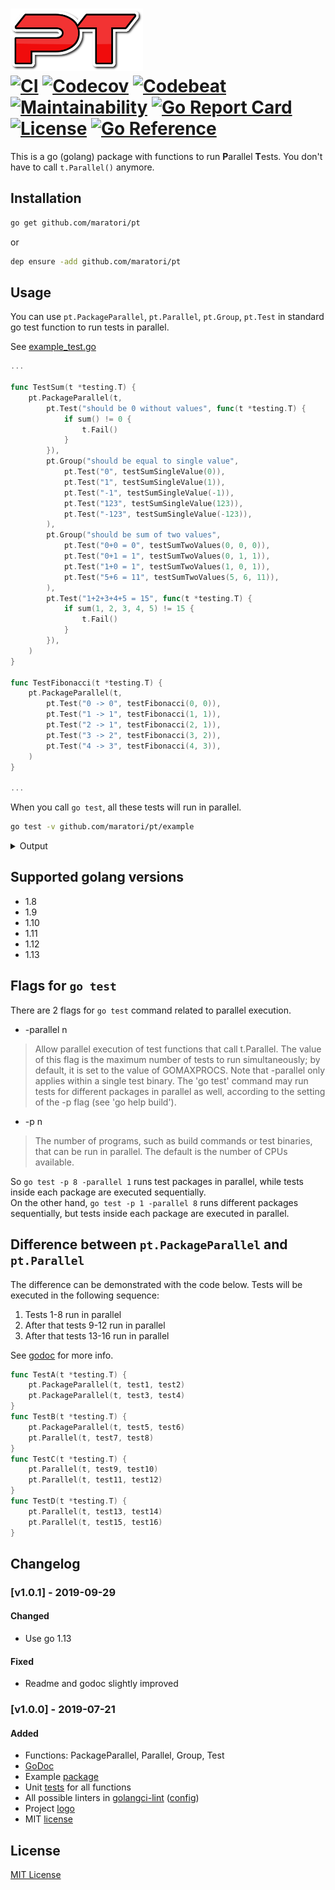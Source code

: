 # <img src="logo.png" height="100px" alt="Logo"> <br> [![CI][ci-img]][ci-url] [![Codecov][codecov-img]][codecov-url] [![Codebeat][codebeat-img]][codebeat-url] [![Maintainability][codeclimate-img]][codeclimate-url] [![Go Report Card][goreportcard-img]][goreportcard-url] [![License][license-img]][license-url] [![Go Reference][godoc-img]][godoc-url]


This is a go (golang) package with functions to run **P**arallel **T**ests.
You don't have to call `t.Parallel()` anymore.


## Installation

```bash
go get github.com/maratori/pt
```
or
```bash
dep ensure -add github.com/maratori/pt
```


## Usage

You can use `pt.PackageParallel`, `pt.Parallel`, `pt.Group`, `pt.Test` in standard go test function to run tests in parallel.

See [example_test.go](example/example_test.go)

```go
...

func TestSum(t *testing.T) {
	pt.PackageParallel(t,
		pt.Test("should be 0 without values", func(t *testing.T) {
			if sum() != 0 {
				t.Fail()
			}
		}),
		pt.Group("should be equal to single value",
			pt.Test("0", testSumSingleValue(0)),
			pt.Test("1", testSumSingleValue(1)),
			pt.Test("-1", testSumSingleValue(-1)),
			pt.Test("123", testSumSingleValue(123)),
			pt.Test("-123", testSumSingleValue(-123)),
		),
		pt.Group("should be sum of two values",
			pt.Test("0+0 = 0", testSumTwoValues(0, 0, 0)),
			pt.Test("0+1 = 1", testSumTwoValues(0, 1, 1)),
			pt.Test("1+0 = 1", testSumTwoValues(1, 0, 1)),
			pt.Test("5+6 = 11", testSumTwoValues(5, 6, 11)),
		),
		pt.Test("1+2+3+4+5 = 15", func(t *testing.T) {
			if sum(1, 2, 3, 4, 5) != 15 {
				t.Fail()
			}
		}),
	)
}

func TestFibonacci(t *testing.T) {
	pt.PackageParallel(t,
		pt.Test("0 -> 0", testFibonacci(0, 0)),
		pt.Test("1 -> 1", testFibonacci(1, 1)),
		pt.Test("2 -> 1", testFibonacci(2, 1)),
		pt.Test("3 -> 2", testFibonacci(3, 2)),
		pt.Test("4 -> 3", testFibonacci(4, 3)),
	)
}

...
```

When you call `go test`, all these tests will run in parallel.

```bash
go test -v github.com/maratori/pt/example
```

<details><summary>Output</summary>

```
=== RUN   TestSum
=== PAUSE TestSum
=== RUN   TestFibonacci
=== PAUSE TestFibonacci
=== CONT  TestSum
=== CONT  TestFibonacci
=== RUN   TestFibonacci/0_->_0
=== RUN   TestSum/should_be_0_without_values
=== PAUSE TestFibonacci/0_->_0
=== RUN   TestFibonacci/1_->_1
=== PAUSE TestFibonacci/1_->_1
=== RUN   TestFibonacci/2_->_1
=== PAUSE TestFibonacci/2_->_1
=== RUN   TestFibonacci/3_->_2
=== PAUSE TestFibonacci/3_->_2
=== PAUSE TestSum/should_be_0_without_values
=== RUN   TestFibonacci/4_->_3
=== PAUSE TestFibonacci/4_->_3
=== RUN   TestSum/should_be_equal_to_single_value
=== CONT  TestFibonacci/2_->_1
=== PAUSE TestSum/should_be_equal_to_single_value
=== CONT  TestFibonacci/0_->_0
=== CONT  TestFibonacci/1_->_1
=== CONT  TestFibonacci/3_->_2
=== CONT  TestFibonacci/4_->_3
=== RUN   TestSum/should_be_sum_of_two_values
=== PAUSE TestSum/should_be_sum_of_two_values
=== RUN   TestSum/1+2+3+4+5_=_15
=== PAUSE TestSum/1+2+3+4+5_=_15
=== CONT  TestSum/should_be_0_without_values
=== CONT  TestSum/should_be_sum_of_two_values
=== RUN   TestSum/should_be_sum_of_two_values/0+0_=_0
=== PAUSE TestSum/should_be_sum_of_two_values/0+0_=_0
=== RUN   TestSum/should_be_sum_of_two_values/0+1_=_1
--- PASS: TestFibonacci (0.00s)
    --- PASS: TestFibonacci/0_->_0 (0.00s)
    --- PASS: TestFibonacci/2_->_1 (0.00s)
    --- PASS: TestFibonacci/1_->_1 (0.00s)
    --- PASS: TestFibonacci/3_->_2 (0.00s)
    --- PASS: TestFibonacci/4_->_3 (0.00s)
=== CONT  TestSum/1+2+3+4+5_=_15
=== CONT  TestSum/should_be_equal_to_single_value
=== RUN   TestSum/should_be_equal_to_single_value/0
=== PAUSE TestSum/should_be_sum_of_two_values/0+1_=_1
=== PAUSE TestSum/should_be_equal_to_single_value/0
=== RUN   TestSum/should_be_sum_of_two_values/1+0_=_1
=== RUN   TestSum/should_be_equal_to_single_value/1
=== PAUSE TestSum/should_be_sum_of_two_values/1+0_=_1
=== PAUSE TestSum/should_be_equal_to_single_value/1
=== RUN   TestSum/should_be_sum_of_two_values/5+6_=_11
=== PAUSE TestSum/should_be_sum_of_two_values/5+6_=_11
=== CONT  TestSum/should_be_sum_of_two_values/0+0_=_0
=== CONT  TestSum/should_be_sum_of_two_values/5+6_=_11
=== CONT  TestSum/should_be_sum_of_two_values/0+1_=_1
=== RUN   TestSum/should_be_equal_to_single_value/-1
=== CONT  TestSum/should_be_sum_of_two_values/1+0_=_1
=== PAUSE TestSum/should_be_equal_to_single_value/-1
=== RUN   TestSum/should_be_equal_to_single_value/123
=== PAUSE TestSum/should_be_equal_to_single_value/123
=== RUN   TestSum/should_be_equal_to_single_value/-123
=== PAUSE TestSum/should_be_equal_to_single_value/-123
=== CONT  TestSum/should_be_equal_to_single_value/0
=== CONT  TestSum/should_be_equal_to_single_value/-1
=== CONT  TestSum/should_be_equal_to_single_value/123
=== CONT  TestSum/should_be_equal_to_single_value/-123
=== CONT  TestSum/should_be_equal_to_single_value/1
--- PASS: TestSum (0.00s)
    --- PASS: TestSum/should_be_0_without_values (0.00s)
    --- PASS: TestSum/1+2+3+4+5_=_15 (0.00s)
    --- PASS: TestSum/should_be_sum_of_two_values (0.00s)
        --- PASS: TestSum/should_be_sum_of_two_values/0+0_=_0 (0.00s)
        --- PASS: TestSum/should_be_sum_of_two_values/0+1_=_1 (0.00s)
        --- PASS: TestSum/should_be_sum_of_two_values/5+6_=_11 (0.00s)
        --- PASS: TestSum/should_be_sum_of_two_values/1+0_=_1 (0.00s)
    --- PASS: TestSum/should_be_equal_to_single_value (0.00s)
        --- PASS: TestSum/should_be_equal_to_single_value/0 (0.00s)
        --- PASS: TestSum/should_be_equal_to_single_value/123 (0.00s)
        --- PASS: TestSum/should_be_equal_to_single_value/-1 (0.00s)
        --- PASS: TestSum/should_be_equal_to_single_value/-123 (0.00s)
        --- PASS: TestSum/should_be_equal_to_single_value/1 (0.00s)
PASS
ok      github.com/maratori/pt/example  0.006s
```
</details>

## Supported golang versions

* 1.8
* 1.9
* 1.10
* 1.11
* 1.12
* 1.13


## Flags for `go test`

There are 2 flags for `go test` command related to parallel execution.

* -parallel n
> Allow parallel execution of test functions that call t.Parallel.
> The value of this flag is the maximum number of tests to run
> simultaneously; by default, it is set to the value of GOMAXPROCS.
> Note that -parallel only applies within a single test binary.
> The 'go test' command may run tests for different packages
> in parallel as well, according to the setting of the -p flag
> (see 'go help build').

* -p n
> The number of programs, such as build commands or
> test binaries, that can be run in parallel.
> The default is the number of CPUs available.

So `go test -p 8 -parallel 1` runs test packages in parallel, while tests inside each package are executed sequentially.  
On the other hand, `go test -p 1 -parallel 8` runs different packages sequentially, but tests inside each package are executed in parallel.


## Difference between `pt.PackageParallel` and `pt.Parallel`

The difference can be demonstrated with the code below. Tests will be executed in the following sequence:
1. Tests 1-8 run in parallel
1. After that tests 9-12 run in parallel
1. After that tests 13-16 run in parallel

See [godoc](https://godoc.org/github.com/maratori/pt) for more info.  

```go
func TestA(t *testing.T) {
	pt.PackageParallel(t, test1, test2)
	pt.PackageParallel(t, test3, test4)
}
func TestB(t *testing.T) {
	pt.PackageParallel(t, test5, test6)
	pt.Parallel(t, test7, test8)
}
func TestC(t *testing.T) {
	pt.Parallel(t, test9, test10)
	pt.Parallel(t, test11, test12)
}
func TestD(t *testing.T) {
	pt.Parallel(t, test13, test14)
	pt.Parallel(t, test15, test16)
}
```

## Changelog

### [v1.0.1] - 2019-09-29

#### Changed
* Use go 1.13

#### Fixed
* Readme and godoc slightly improved

### [v1.0.0] - 2019-07-21

#### Added
* Functions: PackageParallel, Parallel, Group, Test
* [GoDoc](http://godoc.org/github.com/maratori/pt)
* Example [package](example)
* Unit [tests](pt_test.go) for all functions
* All possible linters in [golangci-lint](https://github.com/golangci/golangci-lint) ([config](.golangci.yml))
* Project [logo](logo.png)
* MIT [license](LICENSE)

## License

[MIT License](https://github.com/maratori/pt/blob/main/LICENSE)



[ci-img]: https://github.com/maratori/pt/actions/workflows/ci.yml/badge.svg
[ci-url]: https://github.com/maratori/pt/actions/workflows/ci.yml
[codecov-img]: https://codecov.io/gh/maratori/pt/branch/main/graph/badge.svg?token=WisNd8SOoW
[codecov-url]: https://codecov.io/gh/maratori/pt
[codebeat-img]: https://codebeat.co/badges/95684dfc-294c-4712-a20b-fb19c6e6b0c5
[codebeat-url]: https://codebeat.co/projects/github-com-maratori-pt-main
[codeclimate-img]: https://api.codeclimate.com/v1/badges/0078c4d48b975f84c1c9/maintainability
[codeclimate-url]: https://codeclimate.com/github/maratori/pt/maintainability
[goreportcard-img]: https://goreportcard.com/badge/github.com/maratori/pt
[goreportcard-url]: https://goreportcard.com/report/github.com/maratori/pt
[license-img]: https://img.shields.io/github/license/maratori/pt.svg
[license-url]: https://github.com/maratori/pt/blob/main/LICENSE
[godoc-img]: https://pkg.go.dev/badge/github.com/maratori/pt.svg
[godoc-url]: https://pkg.go.dev/github.com/maratori/pt
